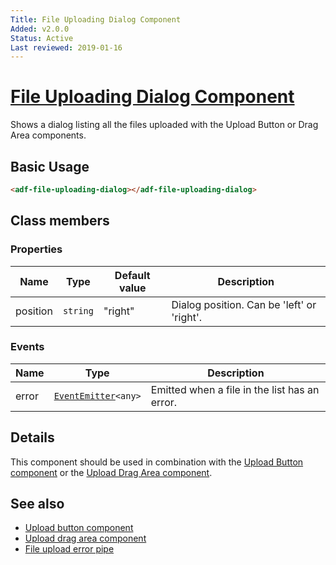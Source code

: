 ```yaml
---
Title: File Uploading Dialog Component
Added: v2.0.0
Status: Active
Last reviewed: 2019-01-16
---
```


# [File Uploading Dialog Component](../../../lib/content-services/src/lib/upload/components/file-uploading-dialog.component.ts "Defined in file-uploading-dialog.component.ts")

Shows a dialog listing all the files uploaded with the Upload Button or Drag Area components.

## Basic Usage

```html
<adf-file-uploading-dialog></adf-file-uploading-dialog>
```

## Class members

### Properties

| Name     | Type     | Default value | Description                                |
| -------- | -------- | ------------- | ------------------------------------------ |
| position | `string` | "right"       | Dialog position. Can be 'left' or 'right'. |

### Events

| Name  | Type                                                              | Description                                   |
| ----- | ----------------------------------------------------------------- | --------------------------------------------- |
| error | [`EventEmitter`](https://angular.io/api/core/EventEmitter)`<any>` | Emitted when a file in the list has an error. |

## Details

This component should be used in combination with the
[Upload Button component](upload-button.component.md) or the
[Upload Drag Area component](upload-drag-area.component.md).

## See also

-   [Upload button component](upload-button.component.md)
-   [Upload drag area component](upload-drag-area.component.md)
-   [File upload error pipe](../pipes/file-upload-error.pipe.md)
